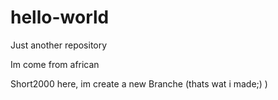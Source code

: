 # hello-world
Just another repository

Im come from african


Short2000 here, im create a new Branche (thats wat i made;) )
